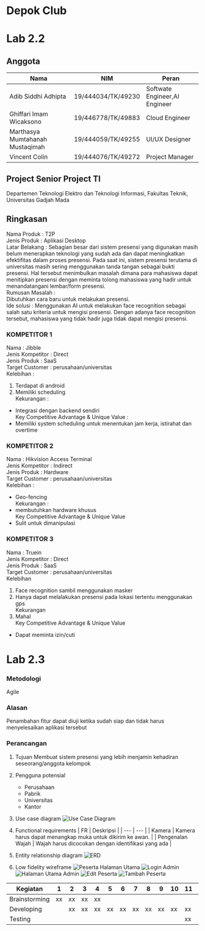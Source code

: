 # Depok Club

# Lab 2.2
## Anggota
| Nama   |	NIM |	Peran |
| ------- | --------- | ------- |
| Adib Siddhi Adhipta |	19/444034/TK/49230 |	Softwate Engineer,AI Engineer |
| Ghiffari Imam Wicaksono | 	19/446778/TK/49883 |	Cloud Engineer |
| Marthasya Mumtahanah Mustaqimah | 	19/444059/TK/49255 |	UI/UX Designer |
| Vincent Colin |	19/444076/TK/49272 |	Project Manager |


## Project Senior Project TI 
Departemen Teknologi Elektro dan Teknologi Informasi, Fakultas Teknik, 
Universitas Gadjah Mada

## Ringkasan

Nama Produk : T2P <br/>
Jenis Produk : Aplikasi Desktop <br/>
Latar Belakang : Sebagian besar dari sistem presensi yang digunakan masih belum menerapkan teknologi yang sudah ada dan dapat meningkatkan efektifitas dalam proses presensi. Pada saat ini, sistem presensi terutama di universitas masih sering menggunakan tanda tangan sebagai bukti presensi. Hal tersebut menimbulkan masalah dimana para mahasiswa dapat menitipkan presensi dengan meminta tolong mahasiswa yang hadir untuk menandatangani lembar/form presensi. <br/>
Rumusan Masalah : <br/>
Dibutuhkan cara baru untuk melakukan presensi. <br/>
Ide solusi : Menggunakan AI untuk melakukan face recognition sebagai salah satu kriteria untuk mengisi presensi. Dengan adanya face recognition tersebut,  mahasiswa yang tidak hadir juga tidak dapat mengisi presensi.<br/>


### KOMPETITOR 1 <br/>
Nama : Jibble <br/>
Jenis Kompetitor : Direct<br/>
Jenis Produk : SaaS<br/>
Target Customer : perusahaan/universitas<br/>
Kelebihan : <br/>
1. Terdapat di android<br/>
2. Memiliki scheduling<br/>
Kekurangan :<br/>
- Integrasi dengan backend sendiri <br/>
Key Competitive Advantage & Unique Value :<br/>
- Memiliki system scheduling untuk menentukan jam kerja, istirahat dan overtime<br/>
 
### KOMPETITOR 2<br/>
Nama : Hikvision Access Terminal<br/>
Jenis Kompetitor : Indirect<br/>
Jenis Produk : Hardware<br/>
Target Customer : perusahaan/universitas<br/>
Kelebihan :<br/>
- Geo-fencing<br/>
Kekurangan :<br/>
- membutuhkan hardware khusus<br/>
Key Competitive Advantage & Unique Value<br/>
- Sulit untuk dimanipulasi<br/>


### KOMPETITOR 3 <br/>
Nama : Truein<br/>
Jenis Kompetitor : Direct<br/>
Jenis Produk : SaaS <br/>
Target Customer : perusahaan/universitas<br/>
Kelebihan<br/>
1. Face recognition sambil menggunakan masker<br/>
2. Hanya dapat melalakukan presensi pada lokasi tertentu menggunakan gps<br/>
Kekurangan<br/>
1. Mahal<br/>
Key Competitive Advantage & Unique Value<br/>
- Dapat meminta izin/cuti <br/>

# Lab 2.3

### Metodologi
Agile
### Alasan
Penambahan fitur dapat diuji ketika sudah siap dan tidak harus menyelesaikan aplikasi tersebut

### Perancangan
1. Tujuan
Membuat sistem presensi yang lebih menjamin kehadiran seseorang/anggota kelompok
2. Pengguna potensial
    - Perusahaan
    - Pabrik
    - Universitas
    - Kantor
3. Use case diagram
![Use Case Diagram](/least-github-pages/assets/images/2/use-case-diagram.png)

4. Functional requirements
| FR | Deskripsi |
| --- | --- |
| Kamera | Kamera harus dapat menangkap muka untuk dikirim ke awan. |
| Pengenalan Wajah | Wajah harus dicocokan dengan identifikasi yang ada |

5. Entity relationship diagram
![ERD](/p2t/assets/images/2/erd.png)

6. Low fidelity wireframe
![Peserta Halaman Utama](/p2t/assets/images/2/pMS.png)
![Login Admin](/p2t/assets/images/2/algin.png)
![Halaman Utama Admin](/p2t/assets/images/2/huadm.png)
![Edit Peserta](/p2t/assets/images/2/hedp.png)
![Tambah Peserta](/p2t/assets/images/2/addp.png)

| Kegiatan | 1 | 2 | 3 | 4 | 5 | 6 | 7 | 8 | 9 | 10 | 11 | 12 |
| --- | --- | --- | --- | --- | --- | --- | --- | --- | --- | --- | --- | --- |
| Brainstorming	| xx | xx | xx | xx | | | | | | | | |									
| Developing | | xx | xx | xx | xx | xx | xx | xx | xx | xx | xx | |								
| Testing	| | | | | | | | | | | xx | xx |												
